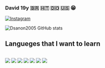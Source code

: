 

### David 19y 🇧🇷 🇭🇹 🇩🇴 🇺🇸 😁

[![Instagram](https://img.shields.io/badge/Instagram-E4405F.svg?style=for-the-badge&logo=Instagram&logoColor=white)](https://www.instagram.com/david.2005us/)

![Dsanon2005 GitHub stats](https://github-readme-stats.vercel.app/api?username=Dsanon&show_icons=true&theme=radical)

## Langueges that I want to learn

<div style="display: inline_block"><br/>
<img aling="html" src="https://img.shields.io/badge/HTML5-E34F26.svg?style=for-the-badge&logo=HTML5&logoColor=white"/>
<img aling="css" src="https://img.shields.io/badge/CSS3-1572B6.svg?style=for-the-badge&logo=CSS3&logoColor=white"/>
<img 
<img aling="javascript" src="https://img.shields.io/badge/JavaScript-F7DF1E.svg?style=for-the-badge&logo=JavaScript&logoColor=black"/>
<img aling="react" src="https://img.shields.io/badge/React-61DAFB.svg?style=for-the-badge&logo=React&logoColor=black"/>
<img aling="python" src="https://img.shields.io/badge/Python-3776AB.svg?style=for-the-badge&logo=Python&logoColor=white"/>
<img aling="php" src="https://img.shields.io/badge/PHP-777BB4.svg?style=for-the-badge&logo=PHP&logoColor=white"/>
<img aling="JV" src="https://img.shields.io/badge/Java-ED8B00?style=for-the-badge&logo=openjdk&logoColor=white"/>
</div>
